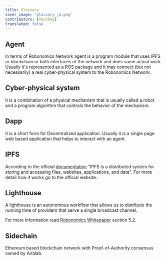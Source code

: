 ```yaml
---
title: Glossary
cover_image: 'glossary-ja.png' 
contributors: [Vourhey]
translated: false
---
```


## Agent

In terms of Robonomics Network agent is a program module that uses IPFS or blockchain or both interfaces of the network and does some actual work.
Usually it's represented as a ROS package and it may connect (but not necessarily) a real cyber-physical system to the Robonomics Network.

## Cyber-physical system

It is a combination of a physical mechanism that is usually called a robot and a program algorithm that controls the behavior of the mechanism.

## Dapp

It is a short form for Decentralized application. Usually it is a single page web based application that helps to interact with an agent.

## IPFS

According to the official [documentation](https://docs.ipfs.io/introduction/) "IPFS is a distributed system for storing and accessing files, websites, applications, and data".
For more detail how it works go to the official website.

## Lighthouse

A lighthouse is an autonomous workflow that allows us to distribute the running time of providers that serve a single broadcast channel.

For more information read [Robonomics Whitepaper](https://static.robonomics.network/docs/whitepaper/Robonomics-whitepaper-en.pdf) section 5.2.

## Sidechain

Ethereum based blockchain network with Proof-of-Authority consensus owned by Airalab.


